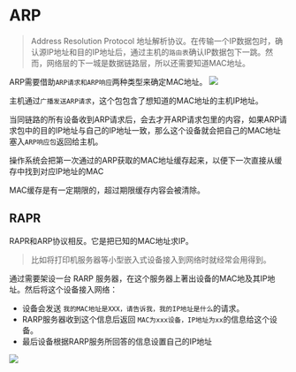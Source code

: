 # ARP
> Address Resolution Protocol 地址解析协议。在传输一个IP数据包时，确认源IP地址和目的IP地址后，通过主机的`路由表`确认IP数据包下一跳。然而，网络层的下一城是数据链路层，所以还需要知道MAC地址。


ARP需要借助`ARP请求和ARP响应`两种类型来确定MAC地址。
![](https://cdn.xiaolincoding.com/gh/xiaolincoder/ImageHost/%E8%AE%A1%E7%AE%97%E6%9C%BA%E7%BD%91%E7%BB%9C/IP/34.jpg)

主机通过`广播发送ARP请求`，这个包包含了想知道的MAC地址的主机IP地址。

当同链路的所有设备收到ARP请求后，会去才开ARP请求包里的内容，如果ARP请求包中的目的IP地址与自己的IP地址一致，那么这个设备就会把自己的MAC地址塞入`ARP响应包`返回给主机。

操作系统会把第一次通过的ARP获取的MAC地址缓存起来，以便下一次直接从缓存中找到对应IP地址的MAC

MAC缓存是有一定期限的，超过期限缓存内容会被清除。

## RAPR
RAPR和ARP协议相反。它是把已知的MAC地址求IP。

> 比如将打印机服务器等小型嵌入式设备接入到网络时就经常会用得到。

通过需要架设一台 RARP 服务器，在这个服务器上著出设备的MAC地及其IP地址。然后将这个设备接入网络：
- 设备会发送 `我的MAC地址是XXX，请告诉我，我的IP地址是什么`的请求。
- RARP服务器收到这个信息后返回 `MAC为xxx设备，IP地址为xx`的信息给这个设备。
- 最后设备根据RARP服务所回答的信息设置自己的IP地址

![](https://cdn.xiaolincoding.com/gh/xiaolincoder/ImageHost/%E8%AE%A1%E7%AE%97%E6%9C%BA%E7%BD%91%E7%BB%9C/IP/35.jpg)

